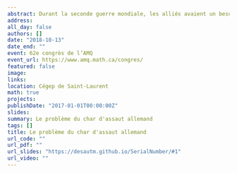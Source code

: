 ```yaml
---
abstract: Durant la seconde guerre mondiale, les alliés avaient un besoin criant d’estimer avec précision la quantité de matériel militaire que l’Allemagne nazie produisait. Les estimations provenant des services de renseignements habituels étaient contradictoires et incertaines. Les gouvernements Britanniques et Américains se tournèrent donc vers des statisticiens pour savoir si leurs estimations pouvaient être améliorées. Nous présenterons une introduction aux notions mathématiques utilisées et nous utiliserons ces notions pour estimer la production du modèle 3 de Tesla.
address:
all_day: false
authors: []
date: "2018-10-13"
date_end: ""
event: 62e congrès de l’AMQ
event_url: https://www.amq.math.ca/congres/
featured: false
image:
links:
location: Cégep de Saint-Laurent
math: true
projects:
publishDate: "2017-01-01T00:00:00Z"
slides: 
summary: Le problème du char d'assaut allemand
tags: []
title: Le problème du char d'assaut allemand
url_code: ""
url_pdf: ""
url_slides: "https://desautm.github.io/SerialNumber/#1"
url_video: ""
---
```


